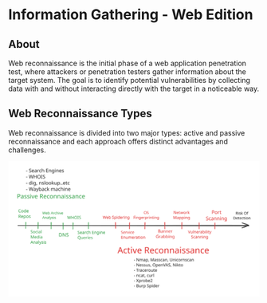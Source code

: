 # Information Gathering - Web Edition

## About

Web reconnaissance is the initial phase of a web application penetration test, where attackers or penetration testers gather information about the target system. The goal is to identify potential vulnerabilities by collecting data with and without interacting directly with the target in a noticeable way.

## Web Reconnaissance Types

Web reconnaissance is divided into two major types: active and passive reconnaissance and each approach offers distinct advantages and challenges.

<img src="../../.gitbook/assets/file.excalidraw (1) (1).svg" alt="" class="gitbook-drawing">





